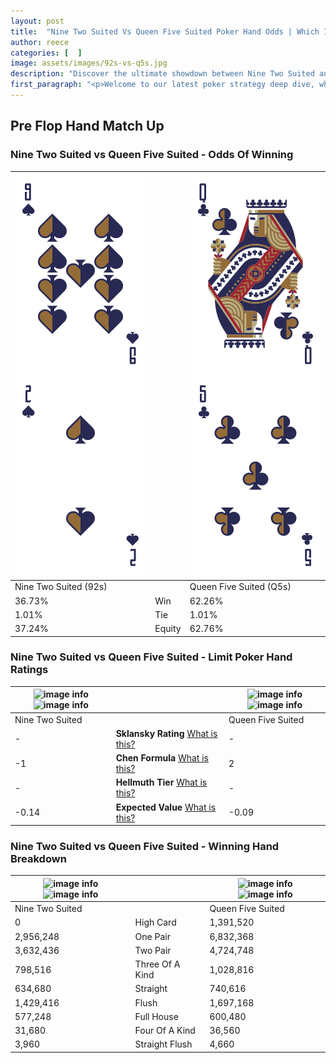 ```yaml
---
layout: post
title:  "Nine Two Suited Vs Queen Five Suited Poker Hand Odds | Which Is The Better Hand In Poker? A Complete Guide"
author: reece
categories: [  ]
image: assets/images/92s-vs-q5s.jpg
description: "Discover the ultimate showdown between Nine Two Suited and Queen Five Suited in poker! Uncover the odds, strategies, and scenarios where one hand triumphs over the other. Get ready to up your poker game with this thrilling analysis."
first_paragraph: "<p>Welcome to our latest poker strategy deep dive, where we're pitting two distinct hands against each other in a high-stakes showdown: Nine Two Suited vs Queen Five Suited.</p><p>In the dynamic world of poker, every decision counts, and knowing which hand holds the upper hand is key to your success at the table.</p><p>In this article, we'll dissect these two hands, explore the scenarios where one dominates the other, and equip you with the knowledge to make strategic choices that can tip the odds in your favor.</p><p>Get ready to unravel the intriguing dynamics of these poker hands and elevate your game to new heights.</p>"
---
```




[comment]: # (sp0)

## Pre Flop Hand Match Up

<div class="table hand-ratings" markdown="1"> 



### Nine Two Suited vs Queen Five Suited - Odds Of Winning


    
| ![image info](assets/images/hand1/9.png) ![image info](assets/images/hand1/2.png) |  | ![image info](assets/images/hand2/q.png) ![image info](assets/images/hand2/5.png) |
| -------- | -------- | -------- |
| Nine Two Suited (92s) |  | Queen Five Suited (Q5s) |
| 36.73% | Win | 62.26% |
| 1.01% | Tie | 1.01% |
| 37.24% | Equity | 62.76% |




[comment]: # (sp1)



### Nine Two Suited vs Queen Five Suited - Limit Poker Hand Ratings


    
| ![image info](https://www.riverpairs.com/assets/images/hand1/9.png) ![image info](https://www.riverpairs.com/assets/images/hand1/2.png) |  | ![image info](https://www.riverpairs.com/assets/images/hand2/q.png) ![image info](https://www.riverpairs.com/assets/images/hand2/5.png) |
| -------- | -------- | -------- |
| Nine Two Suited |  | Queen Five Suited |
| - | **Sklansky Rating** [What is this?](/sklansky-rating-explained) | - |
| -1 | **Chen Formula** [What is this?](/chen-formula-explained) | 2 |
| - | **Hellmuth Tier** [What is this?](/Hellmuth-tier-explained) | - |
| -0.14 | **Expected Value** [What is this?](/expected-value-explained) | -0.09 |




[comment]: # (sp2)



### Nine Two Suited vs Queen Five Suited - Winning Hand Breakdown


    
| ![image info](https://www.riverpairs.com/assets/images/hand1/9.png) ![image info](https://www.riverpairs.com/assets/images/hand1/2.png) |  | ![image info](https://www.riverpairs.com/assets/images/hand2/q.png) ![image info](https://www.riverpairs.com/assets/images/hand2/5.png) |
| -------- | -------- | -------- |
| Nine Two Suited |  | Queen Five Suited |
| 0 | High Card | 1,391,520 |
| 2,956,248 | One Pair | 6,832,368 |
| 3,632,436 | Two Pair | 4,724,748 |
| 798,516 | Three Of A Kind | 1,028,816 |
| 634,680 | Straight | 740,616 |
| 1,429,416 | Flush | 1,697,168 |
| 577,248 | Full House | 600,480 |
| 31,680 | Four Of A Kind | 36,560 |
| 3,960 | Straight Flush | 4,660 |




[comment]: # (sp3)



</div>

[comment]: # (sp4)



[comment]: # (sp5)

